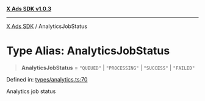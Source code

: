 [**X Ads SDK v1.0.3**](../README.md)

***

[X Ads SDK](../globals.md) / AnalyticsJobStatus

# Type Alias: AnalyticsJobStatus

> **AnalyticsJobStatus** = `"QUEUED"` \| `"PROCESSING"` \| `"SUCCESS"` \| `"FAILED"`

Defined in: [types/analytics.ts:70](https://github.com/kage1020/x-ads-sdk/blob/main/src/types/analytics.ts#L70)

Analytics job status

